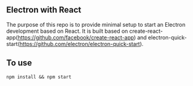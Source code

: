 ## Electron with React

The purpose of this repo is to provide minimal setup to start an Electron development based on React. It is built based on create-react-app(https://github.com/facebook/create-react-app) and electron-quick-start(https://github.com/electron/electron-quick-start).

## To use

```
npm install && npm start
```
